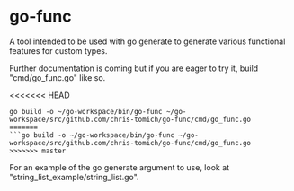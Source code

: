 # go-func
A tool intended to be used with go generate to generate various functional features for custom types.

Further documentation is coming but if you are eager to try it, build "cmd/go_func.go" like so.

<<<<<<< HEAD
```
go build -o ~/go-workspace/bin/go-func ~/go-workspace/src/github.com/chris-tomich/go-func/cmd/go_func.go
=======
```go build -o ~/go-workspace/bin/go-func ~/go-workspace/src/github.com/chris-tomich/go-func/cmd/go_func.go
>>>>>>> master
```

For an example of the go generate argument to use, look at "string_list_example/string_list.go".